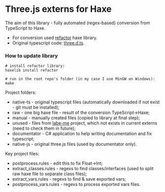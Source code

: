 # Three.js externs for Haxe  #

The aim of this library - fully automated (regex-based) conversion from TypeScript to Haxe.

 * For conversion used [refactor](http://lib.haxe.org/p/refactor) haxe library.
 * Original typescript code: [three.d.ts](https://github.com/DefinitelyTyped/DefinitelyTyped/blob/master/threejs/three.d.ts).

### How to update library ###

```shell
# install refactor library:
haxelib install refactor

# run in the root repo's folder (in my case I use MinGW on Windows):
make
```

Project folders:

 * native-ts - original typescript files (automatically downloaded if not exist - git must be installed);
 * raw - one big haxe file - result of the conversion TypeScript->Haxe;
 * manual - manually created files (copied to library at final step);
 * unused - files from [labe-me](https://github.com/labe-me/haxe-three.js) project, which not exists in current externs (need to check them in future);
 * documentator - C# application to help writing documentation and fix typescript;
 * native-js - original three.js files (used by documentator only).

Key project files:

 * postprocess.rules - edit this to fix Float->Int;
 * extract_classes.rules - regexs to find classes/interfaces (used to split raw haxe file to separate class files);
 * extract_vars.rules - regexs to find & save exported vars;
 * postprocess_vars.rules - regexs to process exported vars files.